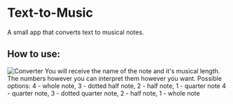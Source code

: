 # Text-to-Music

A small app that converts text to musical notes.

## How to use:
![Converter](https://github.com/redblockx/Text-to-Music/assets/106337361/d2922cea-54c2-4a34-8f9b-702b15783189)
You will receive the name of the note and it's musical length. The numbers however you can interpret them however you want.
Possible options:
4 - whole note, 3 - dotted half note, 2 - half note, 1 - quarter note
4 - quarter note, 3 - dotted quarter note, 2 - half note, 1 - whole note

